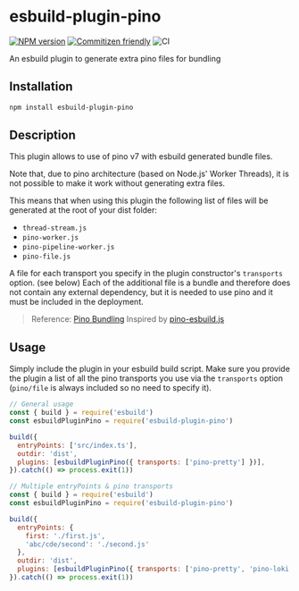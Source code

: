 # esbuild-plugin-pino

[![NPM version](https://img.shields.io/npm/v/esbuild-plugin-pino?logo=NPM)](https://www.npmjs.com/package/esbuild-plugin-pino)
[![Commitizen friendly](https://img.shields.io/badge/commitizen-friendly-brightgreen.svg)](http://commitizen.github.io/cz-cli/)
![CI](https://github.com/davipon/esbuild-plugin-pino/actions/workflows/ci.yml/badge.svg)

An esbuild plugin to generate extra pino files for bundling

## Installation

```bash
npm install esbuild-plugin-pino
```

## Description

This plugin allows to use of pino v7 with esbuild generated bundle files.

Note that, due to pino architecture (based on Node.js' Worker Threads), it is not possible to make it work without generating extra files.

This means that when using this plugin the following list of files will be generated at the root of your dist folder:

- `thread-stream.js`
- `pino-worker.js`
- `pino-pipeline-worker.js`
- `pino-file.js`

A file for each transport you specify in the plugin constructor's `transports` option. (see below)
Each of the additional file is a bundle and therefore does not contain any external dependency, but it is needed to use pino and it must be included in the deployment.

> Reference: [Pino Bundling](https://github.com/pinojs/pino/blob/master/docs/bundling.md)
> Inspired by [pino-esbuild.js](https://gist.github.com/ShogunPanda/752cce88659a09bff827ef8d2ecf8c80#gistcomment-4199018)

## Usage

Simply include the plugin in your esbuild build script. Make sure you provide the plugin a list of all the pino transports you use via the `transports` option (`pino/file` is always included so no need to specify it).

```js
// General usage
const { build } = require('esbuild')
const esbuildPluginPino = require('esbuild-plugin-pino')

build({
  entryPoints: ['src/index.ts'],
  outdir: 'dist',
  plugins: [esbuildPluginPino({ transports: ['pino-pretty'] })],
}).catch(() => process.exit(1))
```

```js
// Multiple entryPoints & pino transports
const { build } = require('esbuild')
const esbuildPluginPino = require('esbuild-plugin-pino')

build({
  entryPoints: {
    first: './first.js',
    'abc/cde/second': './second.js'
  },
  outdir: 'dist',
  plugins: [esbuildPluginPino({ transports: ['pino-pretty', 'pino-loki'] })],
}).catch(() => process.exit(1))
```
